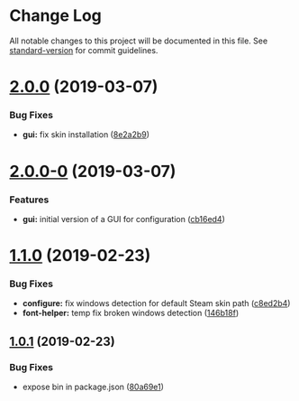 # Change Log

All notable changes to this project will be documented in this file. See [standard-version](https://github.com/conventional-changelog/standard-version) for commit guidelines.

<a name="2.0.0"></a>
# [2.0.0](https://github.com/nysos3/airforsteam-config/compare/v2.0.0-0...v2.0.0) (2019-03-07)


### Bug Fixes

* **gui:** fix skin installation ([8e2a2b9](https://github.com/nysos3/airforsteam-config/commit/8e2a2b9))



<a name="2.0.0-0"></a>
# [2.0.0-0](https://github.com/nysos3/airforsteam-config/compare/v1.1.0...v2.0.0-0) (2019-03-07)


### Features

* **gui:** initial version of a GUI for configuration ([cb16ed4](https://github.com/nysos3/airforsteam-config/commit/cb16ed4))



<a name="1.1.0"></a>
# [1.1.0](https://github.com/nysos3/airforsteam-config/compare/v1.0.1...v1.1.0) (2019-02-23)


### Bug Fixes

* **configure:** fix windows detection for default Steam skin path ([c8ed2b4](https://github.com/nysos3/airforsteam-config/commit/c8ed2b4))
* **font-helper:** temp fix broken windows detection ([146b18f](https://github.com/nysos3/airforsteam-config/commit/146b18f))



<a name="1.0.1"></a>
## [1.0.1](https://github.com/nysos3/airforsteam-config/compare/v1.0.0...v1.0.1) (2019-02-23)


### Bug Fixes

* expose bin in package.json ([80a69e1](https://github.com/nysos3/airforsteam-config/commit/80a69e1))
